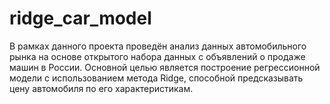 # ridge_car_model
В рамках данного проекта проведён анализ данных автомобильного рынка на основе открытого набора данных с объявлений о продаже машин в России. Основной целью является построение регрессионной модели с использованием метода Ridge, способной предсказывать цену автомобиля по его характеристикам.
